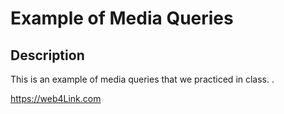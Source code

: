 # Example of Media Queries


## Description

This is an example of media queries that we practiced in class. .

https://web4Link.com